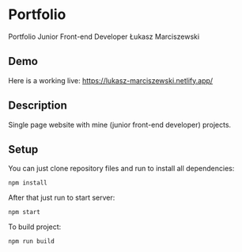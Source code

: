 # Portfolio
Portfolio Junior Front-end Developer Łukasz Marciszewski

## Demo
Here is a working live: https://lukasz-marciszewski.netlify.app/

## Description
Single page website with mine (junior front-end developer) projects.

## Setup
You can just clone repository files and run to install all dependencies:

`npm install`

After that just run to start server:

`npm start`

To build project:

`npm run build`
